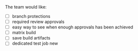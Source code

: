 The team would like:

- [ ] branch protections
- [ ] required review approvals
- [ ] easy way to see when enough approvals has been achieved
- [ ] matrix build
- [ ] save build artifacts
- [ ] dedicated test job
      new
